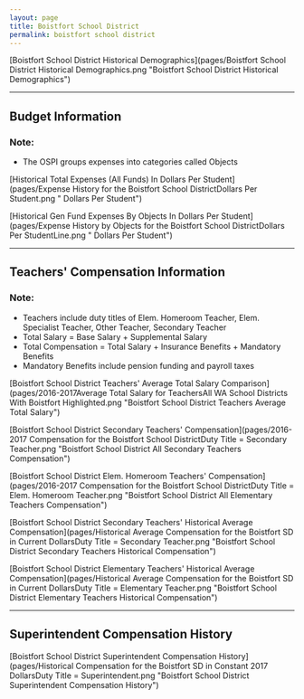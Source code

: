 ```yaml
---
layout: page
title: Boistfort School District
permalink: boistfort school district
---
```



[Boistfort School District Historical Demographics](pages/Boistfort School District Historical Demographics.png "Boistfort School District Historical Demographics")

___

## Budget Information
### Note:
- The OSPI groups expenses into categories called Objects

[Historical Total Expenses (All Funds) In Dollars Per Student](pages/Expense History for the Boistfort School DistrictDollars Per Student.png " Dollars Per Student")

[Historical Gen Fund Expenses By Objects In Dollars Per Student](pages/Expense History by Objects for the Boistfort School DistrictDollars Per StudentLine.png " Dollars Per Student")


___

## Teachers' Compensation Information
### Note:
- Teachers include duty titles of Elem. Homeroom Teacher, Elem. Specialist Teacher, Other Teacher, Secondary Teacher
- Total Salary = Base Salary + Supplemental Salary
- Total Compensation = Total Salary + Insurance Benefits + Mandatory Benefits
- Mandatory Benefits include pension funding and payroll taxes

[Boistfort School District Teachers' Average Total Salary Comparison](pages/2016-2017Average Total Salary for TeachersAll WA School Districts With Boistfort Highlighted.png "Boistfort School District Teachers Average Total Salary")

[Boistfort School District Secondary Teachers' Compensation](pages/2016-2017 Compensation for the Boistfort School DistrictDuty Title = Secondary Teacher.png "Boistfort School District All Secondary Teachers Compensation")

[Boistfort School District Elem. Homeroom Teachers' Compensation](pages/2016-2017 Compensation for the Boistfort School DistrictDuty Title = Elem. Homeroom Teacher.png "Boistfort School District All Elementary Teachers Compensation")

[Boistfort School District Secondary Teachers' Historical Average Compensation](pages/Historical Average Compensation for the Boistfort SD in Current DollarsDuty Title = Secondary Teacher.png "Boistfort School District Secondary Teachers Historical Compensation")

[Boistfort School District Elementary Teachers' Historical Average Compensation](pages/Historical Average Compensation for the Boistfort SD in Current DollarsDuty Title = Elementary Teacher.png "Boistfort School District Elementary Teachers Historical Compensation")


___

## Superintendent Compensation History

[Boistfort School District Superintendent Compensation History](pages/Historical Compensation for the Boistfort SD in Constant 2017 DollarsDuty Title = Superintendent.png "Boistfort School District Superintendent Compensation History")


